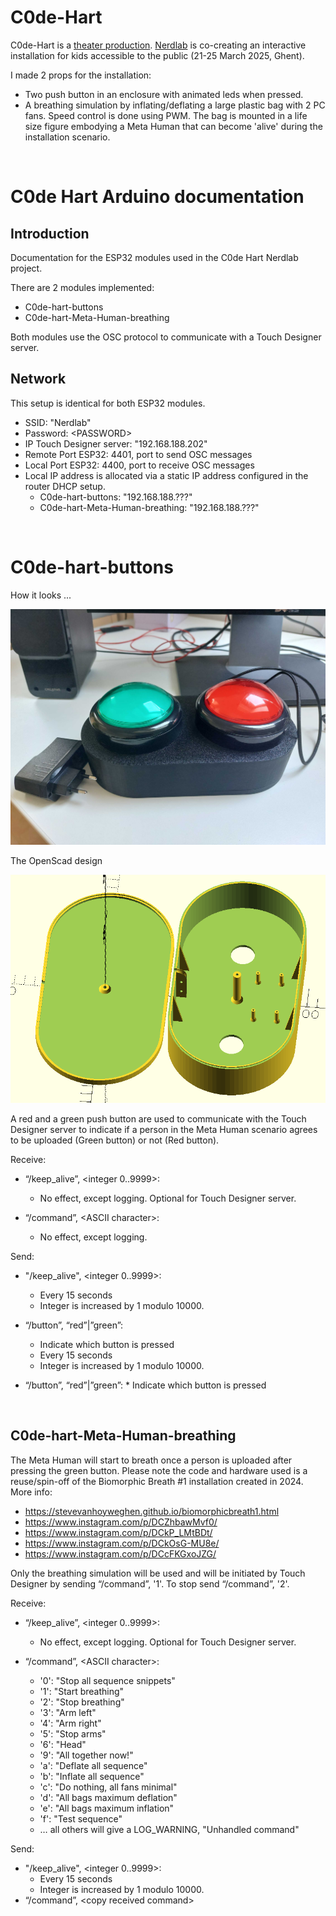 # C0de-Hart

C0de-Hart is a [theater production](https://kopergietery.be/nl/productie/code-%E2%99%A5). [Nerdlab](https://nerdlab.be/) is co-creating an interactive installation for kids accessible to the public (21-25 March 2025, Ghent).

I made 2 props for the installation:

* Two  push button in an enclosure with animated leds when pressed.
* A breathing simulation by inflating/deflating a large plastic bag with 2 PC fans. Speed control is done using PWM. The bag is mounted in a life size figure embodying a Meta Human that can become 'alive' during the installation scenario.

<br/>

# C0de Hart Arduino documentation
## Introduction
Documentation for the ESP32 modules used in the C0de Hart Nerdlab project.

There are 2 modules implemented:

* C0de-hart-buttons
* C0de-hart-Meta-Human-breathing

Both modules use the OSC protocol to communicate with a Touch Designer server.

## Network
This setup is identical for both ESP32 modules.

* SSID:				"Nerdlab"
* Password:			&lt;PASSWORD&gt;
* IP Touch Designer server:	"192.168.188.202"
* Remote Port ESP32:		4401, port to send OSC messages
* Local Port ESP32:		4400, port to receive OSC messages
* Local IP address is allocated via a static IP address configured in the router DHCP setup.
  * C0de-hart-buttons:			"192.168.188.???"
  * C0de-hart-Meta-Human-breathing:	"192.168.188.???"

<br/>

# C0de-hart-buttons

How it looks ...

![C0de-hart-buttons](./image/enclosure.jpg)

The OpenScad design

![C0de-hart-buttons](./image/OpenScad_screenshot_enclosure.png)

A red and a green push button are used to communicate with the Touch Designer server to indicate if a person in the Meta Human scenario agrees to be uploaded (Green button) or not (Red button).

Receive:

* “/keep_alive”, &lt;integer 0..9999&gt;:
    * No effect, except logging. Optional for Touch Designer server.
    
* “/command”, &lt;ASCII character&gt;:
    * No effect, except logging. 

Send:

* "/keep_alive", &lt;integer 0..9999&gt;:
	* Every 15 seconds
	* Integer is increased by 1 modulo 10000.
	
* “/button”, “red”|”green”:
	* Indicate which button is pressed
	* Every 15 seconds
	* Integer is increased by 1 modulo 10000.
	
 * “/button”, “red”|”green”:
    	* Indicate which button is pressed
 
<br/>

## C0de-hart-Meta-Human-breathing
The Meta Human will start to breath once a person is uploaded after pressing the green button.
Please note the code and hardware used is a reuse/spin-off of the Biomorphic Breath #1 installation created in 2024. More info:

* https://stevevanhoyweghen.github.io/biomorphicbreath1.html
* https://www.instagram.com/p/DCZhbawMvf0/
* https://www.instagram.com/p/DCkP_LMtBDt/
* https://www.instagram.com/p/DCkOsG-MU8e/
* https://www.instagram.com/p/DCcFKGxoJZG/

Only the breathing simulation will be used and will be initiated by Touch Designer by sending “/command”, '1'. To stop send “/command”, '2'.

Receive:

* “/keep_alive”, &lt;integer 0..9999&gt;:
    * No effect, except logging. Optional for Touch Designer server.

* “/command”, &lt;ASCII character&gt;:
    * '0': "Stop all sequence snippets"
    * '1': "Start breathing"
    * '2': "Stop breathing"
    * '3': "Arm left"
    * '4': "Arm right"
    * '5': "Stop arms"
    * '6': "Head"
    * '9': "All together now!"
    * 'a': "Deflate all sequence"
    * 'b': "Inflate all sequence"
    * 'c': "Do nothing, all fans minimal"
    * 'd': "All bags maximum deflation"
    * 'e': "All bags maximum inflation"
    * 'f': "Test sequence"
    * … all others will give a LOG_WARNING, "Unhandled command"

Send:

  * "/keep_alive", &lt;integer 0..9999&gt;:
      * Every 15 seconds
      * Integer is increased by 1 modulo 10000.
  * “/command”,  &lt;copy received command&gt;
